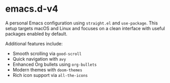 # emacs.d-v4

A personal Emacs configuration using `straight.el` and `use-package`.
This setup targets macOS and Linux and focuses on a clean interface with useful
packages enabled by default.

Additional features include:

- Smooth scrolling via `good-scroll`
- Quick navigation with `avy`
- Enhanced Org bullets using `org-bullets`
- Modern themes with `doom-themes`
- Rich icon support via `all-the-icons`

